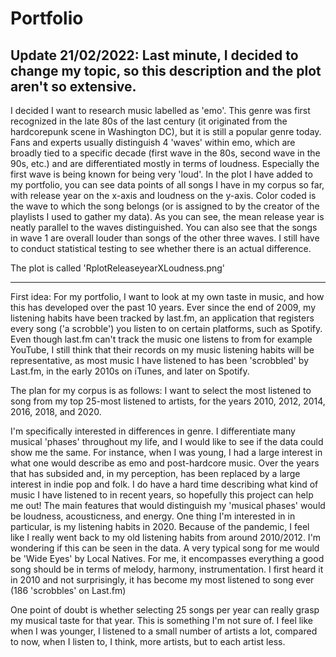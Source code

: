 # Portfolio


## Update 21/02/2022: Last minute, I decided to change my topic, so this description and the plot aren't so extensive.
I decided I want to research music labelled as 'emo'. This genre was first recognized in the late 80s of the last century (it originated from the hardcorepunk scene in Washington DC), but it is still a popular genre today. Fans and experts usually distinguish 4 'waves' within emo, which are broadly tied to a specific decade (first wave in the 80s, second wave in the 90s, etc.) and are differentiated mostly in terms of loudness. Especially the first wave is being known for being very 'loud'.
In the plot I have added to my portfolio, you can see data points of all songs I have in my corpus so far, with release year on the x-axis and loudness on the y-axis. Color coded is the wave to which the song belongs (or is assigned to by the creator of the playlists I used to gather my data). As you can see, the mean release year is neatly parallel to the waves distinguished. You can also see that the songs in wave 1 are overall louder than songs of the other three waves. I still have to conduct statistical testing to see whether there is an actual difference.

The plot is called 'RplotReleaseyearXLoudness.png'


-----------------------------------------------------------


First idea:
For my portfolio, I want to look at my own taste in music, and how this has developed over the past 10 years. Ever since the end of 2009, my listening habits have been tracked by last.fm, an application that registers every song ('a scrobble') you listen to on certain platforms, such as Spotify. Even though last.fm can't track the music one listens to from for example YouTube, I still think that their records on my music listening habits will be representative, as most music I have listened to has been 'scrobbled' by Last.fm, in the early 2010s on iTunes, and later on Spotify. 

The plan for my corpus is as follows:
I want to select the most listened to song from my top 25-most listened to artists, for the years 2010, 2012, 2014, 2016, 2018, and 2020.

I'm specifically interested in differences in genre. I differentiate many musical 'phases' throughout my life, and I would like to see if the data could show me the same. For instance, when I was young, I had a large interest in what one would describe as emo and post-hardcore music. Over the years that has subsided and, in my perception, has been replaced by a large interest in indie pop and folk. I do have a hard time describing what kind of music I have listened to in recent years, so hopefully this project can help me out! The main features that would distinguish my 'musical phases' would be loudness, acousticness, and energy. One thing I'm interested in in particular, is my listening habits in 2020. Because of the pandemic, I feel like I really went back to my old listening habits from around 2010/2012. I'm wondering if this can be seen in the data.
A very typical song for me would be 'Wide Eyes' by Local Natives. For me, it encompasses everything a good song should be in terms of melody, harmony, instrumentation. I first heard it in 2010 and not surprisingly, it has become my most listened to song ever (186 'scrobbles' on Last.fm)

One point of doubt is whether selecting 25 songs per year can really grasp my musical taste for that year. This is something I'm not sure of. I feel like when I was younger, I listened to a small number of artists a lot, compared to now, when I listen to, I think, more artists, but to each artist less. 
